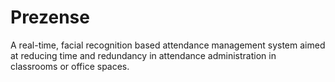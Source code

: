 # Prezense
A real-time, facial recognition based attendance management system aimed at reducing time and redundancy in attendance administration in classrooms or office spaces.
